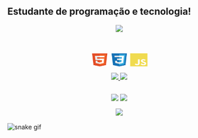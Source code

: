 ## Estudante de programação e tecnologia!

<p align="center"><img alingn="center" src="https://user-images.githubusercontent.com/99296968/173693930-5311527c-e4c4-491c-bed2-81fe27447eaf.gif" /></p>

<div style="display: inline_block"><br>
  <p align="center">
  <img align="center" alt="Nat-HTML" height="30" width="40" src="https://raw.githubusercontent.com/devicons/devicon/master/icons/html5/html5-original.svg">
  <img align="center" alt="Nat-CSS" height="30" width="40" src="https://raw.githubusercontent.com/devicons/devicon/master/icons/css3/css3-original.svg">
  <img align="center" alt="Nat-Js" height="30" width="40" src="https://raw.githubusercontent.com/devicons/devicon/master/icons/javascript/javascript-plain.svg">
  <!-- <img align="center" alt="Nat-Ts" height="30" width="40" src="https://raw.githubusercontent.com/devicons/devicon/master/icons/typescript/typescript-plain.svg">
  <img align="center" alt="Nat-Java" height="30" width="40" src="https://icongr.am/devicon/java-original.svg?size=128&color=currentColor"> -->
  </p>
<div align="center">
  <a href="https://github.com/natalie1986">
  <img height="180em" src="https://github-readme-stats.vercel.app/api?username=natalie1986&show_icons=true&theme=dracula&include_all_commits=true&count_private=true"/>
  <img height="180em" src="https://github-readme-stats.vercel.app/api/top-langs/?username=natalie1986&layout=compact&langs_count=7&theme=dracula"/>
</div>
  

   
  <!-- <img align="right" alt="Nat-pic" height="150" style="border-radius:50px;" src="https://media4.giphy.com/media/JnAbjI4paXauuuHCeO/giphy.gif?cid=790b7611cd07345d1fd8c03f975ae01a94f7681c2a51cf4c&rid=giphy.gif&ct=g"> -->

  
  ##
 
<div> 
  <p align="center"> 
  <a href = "mailto:nat.lima86@gmail.com"><img src="https://img.shields.io/badge/-Gmail-%23333?style=for-the-badge&logo=gmail&logoColor=white" target="_blank"></a>
  <a href = "https://www.linkedin.com/in/natalie-lima1986" target="_blank"><img src="https://img.shields.io/badge/-LinkedIn-%230077B5?style=for-the-badge&logo=linkedin&logoColor=white" target="_blank"></a> 
  </p>
  
 
</div>
  
 <p align="center"><img alingn="center" src="https://profile-counter.glitch.me/natalie1986/count.svg"/></p>


![snake gif](https://github.com/natalie1986/natalie1986/blob/output/github-contribution-grid-snake.svg)
  
<!-- ![alien](https://user-images.githubusercontent.com/99296968/173693930-5311527c-e4c4-491c-bed2-81fe27447eaf.gif) -->
  
<!-- ![alien](https://user-images.githubusercontent.com/99296968/173693930-5311527c-e4c4-491c-bed2-81fe27447eaf.gif) -->
  
 <!-- ![Snake animation](https://github.com/natalie1986/natalie1986/blob/output/github-contribution-grid-snake.svg) -->
